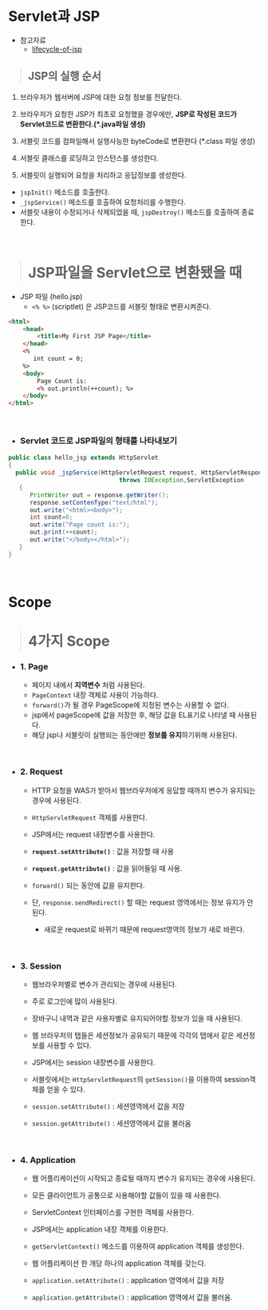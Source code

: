 # Servlet과 JSP

- 참고자료
  - [lifecycle-of-jsp](https://www.studytonight.com/jsp/lifecycle-of-jsp.php)

> ## JSP의 실행 순서

1. 브라우저가 웹서버에 JSP에 대한 요청 정보를 전달한다.

2. 브라우저가 요청한 JSP가 최초로 요청했을 경우에만, **JSP로 작성된 코드가 Servlet코드로 변환한다.(*.java파일 생성)**

3. 서블릿 코드를 컴파일해서 실행사능한 byteCode로 변환한다 (*.class 파일 생성)

4. 서블릿 클래스를 로딩하고 인스턴스를 생성한다.

5. 서블릿이 실행되어 요청을 처리하고 응답정보를 생성한다.

  - `jspInit()` 메소드를 호출한다.
  - `_jspService()` 메소드를 호출하여 요청처리를 수행한다.
  - 서블릿 내용이 수정되거나 삭제되었을 때, `jspDestroy()` 메소드를 호출하여 종료한다.

<br>

> # JSP파일을 Servlet으로 변환됐을 때

- JSP 파일 (hello.jsp)
  - `<% %>` (scriptlet) 은 JSP코드를 서블릿 형태로 변환시켜준다.

```html
<html>
    <head>
        <title>My First JSP Page</title>
    </head>
    <%
       int count = 0;
    %>
    <body>
        Page Count is:  
        <% out.println(++count); %>
    </body>
</html>
```

<br>

- ### Servlet 코드로 JSP파일의 형태를 나타내보기

```java
public class hello_jsp extends HttpServlet
{
  public void _jspService(HttpServletRequest request, HttpServletResponse response)
                               throws IOException,ServletException
   {
      PrintWriter out = response.getWriter();
      response.setContenType("text/html");
      out.write("<html><body>");
      int count=0;
      out.write("Page count is:");
      out.print(++count);
      out.write("</body></html>");
   }
}
```


<br>

# Scope

> # 4가지 Scope

- ### 1. Page
  - 페이지 내에서 **지역변수** 처럼 사용된다.
  - `PageContext` 내장 객체로 사용이 가능하다.
  - `forward()`가 될 경우 PageScope에 지정된 변수는 사용할 수 없다.
  - jsp에서 pageScope에 값을 저장한 후, 해당 값을 EL표기로 나타낼 때 사용된다.
  - 해당 jsp나 서블릿이 실행되는 동안에만 **정보를 유지**하기위해 사용된다.

<br>

- ### 2. Request
  - HTTP 요청을 WAS가 받아서 웹브라우저에게 응답할 때까지 변수가 유지되는 경우에 사용된다.
  - `HttpServletRequest` 객체를 사용한다.
  - JSP에서는 request 내장변수를 사용한다.

  - **`request.setAttribute()`** : 값을 저장할 때 사용
  - **`request.getAttribute()`** : 값을 읽어들일 때 사용.

  - `forward()` 되는 동안에 값을 유지한다.

  - 단, `response.sendRedirect()` 할 때는 request 영역에서는 정보 유지가 안된다.
    - 새로운 request로 바뀌기 때문에 request영역의 정보가 새로 바뀐다.

<br>

- ### 3. Session
  - 웹브라우저별로 변수가 관리되는 경우에 사용된다.
  - 주로 로그인에 많이 사용된다.
  - 장바구니 내역과 같은 사용자별로 유지되어야할 정보가 있을 때 사용된다.

  - 웹 브라우저의 탭들은 세션정보가 공유되기 때문에 각각의 탭에서 같은 세션정보를 사용할 수 있다.
  - JSP에서는 session 내장변수를 사용한다.

  - 서블릿에서는 `HttpServletRequest`의 `getSession()`을 이용하여 session객체를 얻을 수 있다.
  - `session.setAttribute()` : 세션영역에서 값을 저장
  - `session.getAttribute()` : 세션영역에서 값을 불러옴

<br>

- ### 4. Application
  - 웹 어플리케이션이 시작되고 종료될 때까지 변수가 유지되는 경우에 사용된다.
  - 모든 클라이언트가 공통으로 사용해야할 값들이 있을 때 사용한다.

  - ServletContext 인터페이스를 구현한 객체를 사용한다.
  - JSP에서는 application 내장 객체를 이용한다.
  - `getServletContext()` 메소드를 이용하여 application 객체를 생성한다.
  - 웹 어플리케이션 한 개당 하나의 application 객체를 갖는다.

  - `application.setAttribute()` : application 영역에서 값을 저장
  - `application.getAttribute()` : application 영역에서 값을 불러옴.
